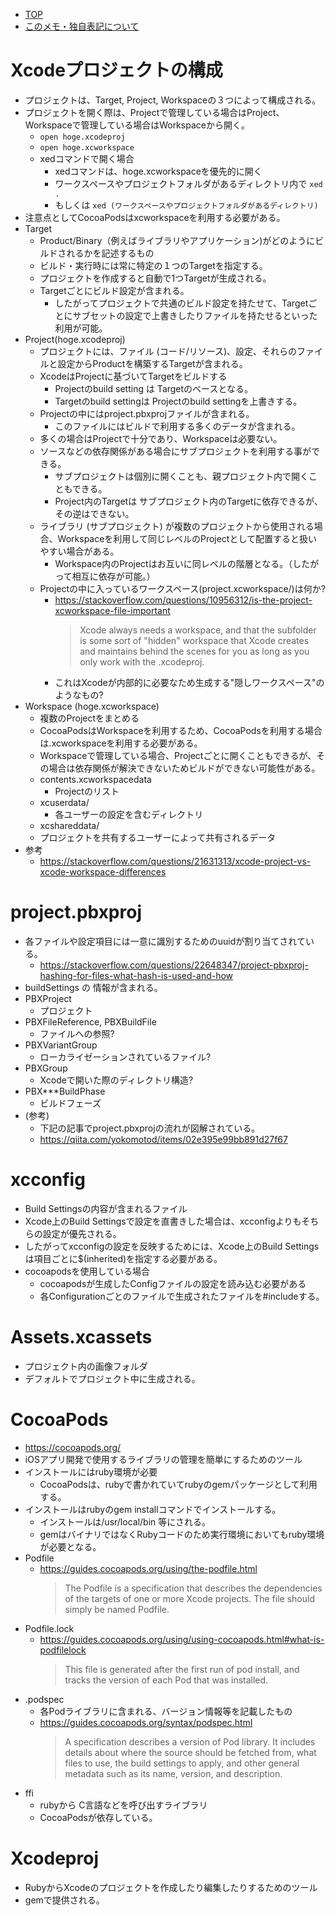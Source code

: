 - [TOP](./README.md)
- [このメモ・独自表記について](../README.md)



# Xcodeプロジェクトの構成
* プロジェクトは、Target, Project, Workspaceの３つによって構成される。
* プロジェクトを開く際は、Projectで管理している場合はProject、Workspaceで管理している場合はWorkspaceから開く。
    * `open hoge.xcodeproj`
    * `open hoge.xcworkspace`
    * xedコマンドで開く場合
        * xedコマンドは、hoge.xcworkspaceを優先的に開く
        * ワークスペースやプロジェクトフォルダがあるディレクトリ内で `xed .`
        * もしくは `xed (ワークスペースやプロジェクトフォルダがあるディレクトリ)`
* 注意点としてCocoaPodsはxcworkspaceを利用する必要がある。
* Target
    * Product/Binary（例えばライブラリやアプリケーション)がどのようにビルドされるかを記述するもの
    * ビルド・実行時には常に特定の１つのTargetを指定する。
    * プロジェクトを作成すると自動で1つTargetが生成される。
    * Targetごとにビルド設定が含まれる。
        * したがってプロジェクトで共通のビルド設定を持たせて、Targetごとにサブセットの設定で上書きしたりファイルを持たせるといった利用が可能。
* Project(hoge.xcodeproj)
    * プロジェクトには、ファイル (コード/リソース)、設定、それらのファイルと設定からProductを構築するTargetが含まれる。
    * XcodeはProjectに基づいてTargetをビルドする
        * Projectのbuild setting は Targetのベースとなる。
        * Targetのbuild settingは Projectのbuild settingを上書きする。
    * Projectの中にはproject.pbxprojファイルが含まれる。
        * このファイルにはビルドで利用する多くのデータが含まれる。
    * 多くの場合はProjectで十分であり、Workspaceは必要ない。
    * ソースなどの依存関係がある場合にサブプロジェクトを利用する事ができる。
        * サブプロジェクトは個別に開くことも、親プロジェクト内で開くこともできる。
        * Project内のTargetは サブプロジェクト内のTargetに依存できるが、その逆はできない。
    * ライブラリ (サブプロジェクト) が複数のプロジェクトから使用される場合、Workspaceを利用して同じレベルのProjectとして配置すると扱いやすい場合がある。
        * Workspace内のProjectはお互いに同レベルの階層となる。（したがって相互に依存が可能。）
    * Projectの中に入っているワークスペース(project.xcworkspace/)は何か?
        * https://stackoverflow.com/questions/10956312/is-the-project-xcworkspace-file-important
            > Xcode always needs a workspace, and that the subfolder is some sort of "hidden" workspace that Xcode creates and maintains behind the scenes for you as long as you only work with the .xcodeproj.
        * これはXcodeが内部的に必要なため生成する"隠しワークスペース"のようなもの?
* Workspace (hoge.xcworkspace)
    * 複数のProjectをまとめる
    * CocoaPodsはWorkspaceを利用するため、CocoaPodsを利用する場合は.xcworkspaceを利用する必要がある。
    * Workspaceで管理している場合、Projectごとに開くこともできるが、その場合は依存関係が解決できないためビルドができない可能性がある。
    * contents.xcworkspacedata
        * Projectのリスト
    * xcuserdata/
        * 各ユーザーの設定を含むディレクトリ
    * xcshareddata/
    *    プロジェクトを共有するユーザーによって共有されるデータ
* 参考
    * https://stackoverflow.com/questions/21631313/xcode-project-vs-xcode-workspace-differences
    
# project.pbxproj
* 各ファイルや設定項目には一意に識別するためのuuidが割り当てされている。
    * https://stackoverflow.com/questions/22648347/project-pbxproj-hashing-for-files-what-hash-is-used-and-how
* buildSettings の 情報が含まれる。
* PBXProject
    * プロジェクト
* PBXFileReference, PBXBuildFile
    * ファイルへの参照?
* PBXVariantGroup
    * ローカライゼーションされているファイル?
* PBXGroup
    * Xcodeで開いた際のディレクトリ構造?
* PBX***BuildPhase
    * ビルドフェーズ
* (参考)
    * 下記の記事でproject.pbxprojの流れが図解されている。
    * https://qiita.com/yokomotod/items/02e395e99bb891d27f67

# xcconfig
* Build Settingsの内容が含まれるファイル
* Xcode上のBuild Settingsで設定を直書きした場合は、xcconfigよりもそちらの設定が優先される。
* したがってxcconfigの設定を反映するためには、Xcode上のBuild Settingsは項目ごとに$(inherited)を指定する必要がある。
* cocoapodsを使用している場合
    * cocoapodsが生成したConfigファイルの設定を読み込む必要がある
    * 各Configurationごとのファイルで生成されたファイルを#includeする。


# Assets.xcassets
* プロジェクト内の画像フォルダ
* デフォルトでプロジェクト中に生成される。

# CocoaPods
* https://cocoapods.org/
* iOSアプリ開発で使用するライブラリの管理を簡単にするためのツール
* インストールにはruby環境が必要
    * CocoaPodsは、rubyで書かれていてrubyのgemパッケージとして利用する。
* インストールはrubyのgem installコマンドでインストールする。
    * インストールは/usr/local/bin 等にされる。
    * gemはバイナリではなくRubyコードのため実行環境においてもruby環境が必要となる。
* Podfile
    * https://guides.cocoapods.org/using/the-podfile.html
        > The Podfile is a specification that describes the dependencies of the targets of one or more Xcode projects. The file should simply be named Podfile. 
* Podfile.lock
    * https://guides.cocoapods.org/using/using-cocoapods.html#what-is-podfilelock
        > This file is generated after the first run of pod install, and tracks the version of each Pod that was installed. 
* .podspec
    * 各Podライブラリに含まれる、バージョン情報等を記載したもの
    * https://guides.cocoapods.org/syntax/podspec.html
        > A specification describes a version of Pod library. It includes details about where the source should be fetched from, what files to use, the build settings to apply, and other general metadata such as its name, version, and description.
* ffi
    * rubyから C言語などを呼び出すライブラリ
    * CocoaPodsが依存している。


# Xcodeproj 
* RubyからXcodeのプロジェクトを作成したり編集したりするためのツール
* gemで提供される。



